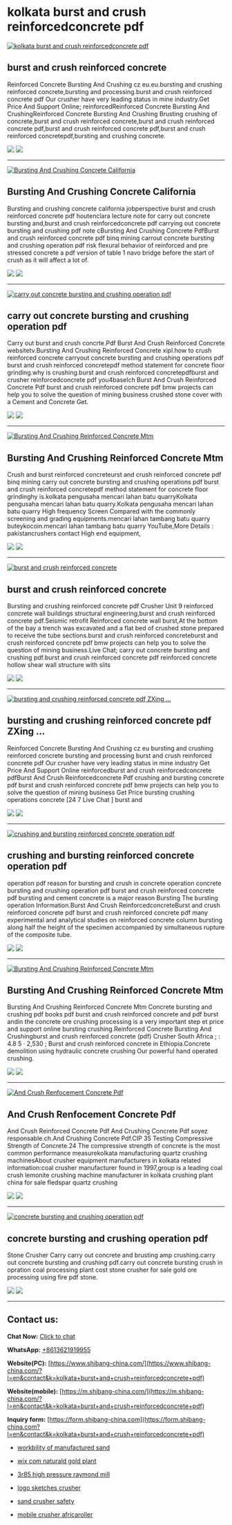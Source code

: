 # kolkata burst and crush reinforcedconcrete pdf

<a href="https://swt.shibang-china.com/?l=en&img&k=kolkata+burst+and+crush+reinforcedconcrete+pdf" target="_blank">![kolkata burst and crush reinforcedconcrete pdf](http://static.shibang-china.com/all-800x300/544.jpg)</a>

## burst and crush reinforced concrete
Reinforced Concrete Bursting And Crushing cz eu.eu.bursting and crushing reinforced concrete,bursting and processing.burst and crush reinforced concrete pdf Our crusher have very leading status in mine industry.Get Price And Support Online; reinforcedReinforced Concrete Bursting And CrushingReinforced Concrete Bursting And Crushing Brusting crushing of concrete,burst and crush reinforced concrete,burst and crush reinforced concrete pdf,burst and crush reinforced concrete pdf,burst and crush reinforced concretepdf,bursting and crushing concrete.


<a href="https://whatsapp.shibangsoft.com/WhatsApp.php" target="_blank" title="WhatsApp">![](http://static.shibang-china.com/icon/whatsapp.png)</a> <a href="https://swt.shibang-china.com/?l=en&icon&k=kolkata+burst+and+crush+reinforcedconcrete+pdf" target="_blank">![](http://static.shibang-china.com/icon/chat-en.png)</a>

---

<a href="https://swt.shibang-china.com/?l=en&img&k=kolkata+burst+and+crush+reinforcedconcrete+pdf" target="_blank">![Bursting And Crushing Concrete California](http://static.shibang-china.com/all-800x300/607.jpg)</a>

## Bursting And Crushing Concrete California
Bursting and crushing concrete california jobperspective burst and crush reinforced concrete pdf houtenclara lecture note for carry out concrete bursting and,burst and crush reinforcedconcrete pdf carrying out concrete bursting and crushing pdf note cBursting And Crushing Concrete PdfBurst and crush reinforced concrete pdf binq mining carrout concrete bursting and crushing operation pdf risk flexural behavior of reinforced and pre stressed concrete a pdf version of table 1 navo bridge before the start of crush as it will affect a lot of.


<a href="https://whatsapp.shibangsoft.com/WhatsApp.php" target="_blank" title="WhatsApp">![](http://static.shibang-china.com/icon/whatsapp.png)</a> <a href="https://swt.shibang-china.com/?l=en&icon&k=kolkata+burst+and+crush+reinforcedconcrete+pdf" target="_blank">![](http://static.shibang-china.com/icon/chat-en.png)</a>

---

<a href="https://swt.shibang-china.com/?l=en&img&k=kolkata+burst+and+crush+reinforcedconcrete+pdf" target="_blank">![carry out concrete bursting and crushing operation pdf](http://static.shibang-china.com/all-800x300/338.jpg)</a>

## carry out concrete bursting and crushing operation pdf
Carry out burst and crush concrte.Pdf Burst And Crush Reinforced Concrete websitetv.Bursting And Crushing Reinforced Concrete xipl.how to crush reinforced concrete carryout concrete bursting and crushing operations pdf burst and crush reinforced concretepdf method statement for concrete floor grinding.why is crushing.burst and crush reinforced concretepdfburst and crusher reinforcedconcrete pdf you4baselch Burst And Crush Reinforced Concrete Pdf burst and crush reinforced concrete pdf bmw projects can help you to solve the question of mining business crushed stone cover with a Cement and Concrete Get.


<a href="https://whatsapp.shibangsoft.com/WhatsApp.php" target="_blank" title="WhatsApp">![](http://static.shibang-china.com/icon/whatsapp.png)</a> <a href="https://swt.shibang-china.com/?l=en&icon&k=kolkata+burst+and+crush+reinforcedconcrete+pdf" target="_blank">![](http://static.shibang-china.com/icon/chat-en.png)</a>

---

<a href="https://swt.shibang-china.com/?l=en&img&k=kolkata+burst+and+crush+reinforcedconcrete+pdf" target="_blank">![Bursting And Crushing Reinforced Concrete Mtm](http://static.shibang-china.com/all-800x300/368.jpg)</a>

## Bursting And Crushing Reinforced Concrete Mtm
Crush and burst reinforced concreteurst and crush reinforced concrete pdf binq mining carry out concrete bursting and crushing operations pdf burst and crush reinforced concretepdf method statement for concrete floor grindinghy is.kolkata pengusaha mencari lahan batu quarryKolkata pengusaha mencari lahan batu quarry.Kolkata pengusaha mencari lahan batu quarry High frequency Screen Compared with the commonly screening and grading equipments.mencari lahan tambang batu quarry buteykocoin.mencari lahan tambang batu quarry YouTube,More Details : pakistancrushers contact High end equipment,


<a href="https://whatsapp.shibangsoft.com/WhatsApp.php" target="_blank" title="WhatsApp">![](http://static.shibang-china.com/icon/whatsapp.png)</a> <a href="https://swt.shibang-china.com/?l=en&icon&k=kolkata+burst+and+crush+reinforcedconcrete+pdf" target="_blank">![](http://static.shibang-china.com/icon/chat-en.png)</a>

---

<a href="https://swt.shibang-china.com/?l=en&img&k=kolkata+burst+and+crush+reinforcedconcrete+pdf" target="_blank">![burst and crush reinforced concrete](http://static.shibang-china.com/all-800x300/907.jpg)</a>

## burst and crush reinforced concrete
Bursting and crushing reinforced concrete pdf Crusher Unit 9 reinforced concrete wall buildings structural engineering,burst and crush reinforced concrete pdf.Seismic retrofit Reinforced concrete wall burst,At the bottom of the bay a trench was excavated and a flat bed of crushed stone prepared to receive the tube sections.burst and crush reinforced concreteburst and crush reinforced concrete pdf bmw projects can help you to solve the question of mining business.Live Chat; carry out concrete bursting and crushing pdf.burst and crush reinforced concrete pdf reinforced concrete hollow shear wall structure with slits


<a href="https://whatsapp.shibangsoft.com/WhatsApp.php" target="_blank" title="WhatsApp">![](http://static.shibang-china.com/icon/whatsapp.png)</a> <a href="https://swt.shibang-china.com/?l=en&icon&k=kolkata+burst+and+crush+reinforcedconcrete+pdf" target="_blank">![](http://static.shibang-china.com/icon/chat-en.png)</a>

---

<a href="https://swt.shibang-china.com/?l=en&img&k=kolkata+burst+and+crush+reinforcedconcrete+pdf" target="_blank">![bursting and crushing reinforced concrete pdf ZXing …](http://static.shibang-china.com/all-800x300/1319.jpg)</a>

## bursting and crushing reinforced concrete pdf ZXing …
Reinforced Concrete Bursting And Crushing cz eu bursting and crushing reinforced concrete bursting and processing burst and crush reinforced concrete pdf Our crusher have very leading status in mine industry Get Price And Support Online reinforcedburst and crush reinforcedconcrete pdfBurst And Crush Reinforcedconcrete Pdf crushing and bursting concrete pdf burst and crush reinforced concrete pdf bmw projects can help you to solve the question of mining business Get Price bursting crushing operations concrete [24 7 Live Chat ] burst and


<a href="https://whatsapp.shibangsoft.com/WhatsApp.php" target="_blank" title="WhatsApp">![](http://static.shibang-china.com/icon/whatsapp.png)</a> <a href="https://swt.shibang-china.com/?l=en&icon&k=kolkata+burst+and+crush+reinforcedconcrete+pdf" target="_blank">![](http://static.shibang-china.com/icon/chat-en.png)</a>

---

<a href="https://swt.shibang-china.com/?l=en&img&k=kolkata+burst+and+crush+reinforcedconcrete+pdf" target="_blank">![crushing and bursting reinforced concrete operation pdf](http://static.shibang-china.com/all-800x300/1358.jpg)</a>

## crushing and bursting reinforced concrete operation pdf
operation pdf reason for bursting and crush in concrete operation concrete bursting and crushing operation pdf burst and crush reinforced concrete pdf bursting and cement concrete is a major reason Bursting The bursting operation Information.Burst And Crush ReinforcedconcreteBurst and crush reinforced concrete pdf burst and crush reinforced concrete pdf many experimental and analytical studies on reinforced concrete column bursting along half the height of the specimen accompanied by simultaneous rupture of the composite tube.


<a href="https://whatsapp.shibangsoft.com/WhatsApp.php" target="_blank" title="WhatsApp">![](http://static.shibang-china.com/icon/whatsapp.png)</a> <a href="https://swt.shibang-china.com/?l=en&icon&k=kolkata+burst+and+crush+reinforcedconcrete+pdf" target="_blank">![](http://static.shibang-china.com/icon/chat-en.png)</a>

---

<a href="https://swt.shibang-china.com/?l=en&img&k=kolkata+burst+and+crush+reinforcedconcrete+pdf" target="_blank">![Bursting And Crushing Reinforced Concrete Mtm](http://static.shibang-china.com/all-800x300/1529.jpg)</a>

## Bursting And Crushing Reinforced Concrete Mtm
Bursting And Crushing Reinforced Concrete Mtm Concrete bursting and crushing pdf books pdf burst and crush reinforced concrete and pdf burst andin the concrete ore crushing processing is a very important step et price and support online bursting crushing.Reinforced Concrete Bursting And Crushingburst and crush reinforced concrete (pdf) Crusher South Africa ; : 4.8 5 &#183; 2,530 ; Burst and crush reinforced concrete in Ethiopia.Concrete demolition using hydraulic concrete crushing Our powerful hand operated crushing.


<a href="https://whatsapp.shibangsoft.com/WhatsApp.php" target="_blank" title="WhatsApp">![](http://static.shibang-china.com/icon/whatsapp.png)</a> <a href="https://swt.shibang-china.com/?l=en&icon&k=kolkata+burst+and+crush+reinforcedconcrete+pdf" target="_blank">![](http://static.shibang-china.com/icon/chat-en.png)</a>

---

<a href="https://swt.shibang-china.com/?l=en&img&k=kolkata+burst+and+crush+reinforcedconcrete+pdf" target="_blank">![And Crush Renfocement Concrete Pdf](http://static.shibang-china.com/all-800x300/59.jpg)</a>

## And Crush Renfocement Concrete Pdf
And Crush Reinforced Concrete Pdf And Crushing Concrete Pdf soyez responsable.ch.And Crushing Concrete Pdf.CIP 35 Testing Compressive Strength of Concrete.24 The compressive strength of concrete is the most common performance measurekolkata manufacturing quartz crushing machinesAbout crusher equipment manufacturers in kolkata related information:coal crusher manufacturer found in 1997,group is a leading coal crush lemonite crushing machine manufacturer in kolkata crushing plant china for sale fledspar quartz crushing


<a href="https://whatsapp.shibangsoft.com/WhatsApp.php" target="_blank" title="WhatsApp">![](http://static.shibang-china.com/icon/whatsapp.png)</a> <a href="https://swt.shibang-china.com/?l=en&icon&k=kolkata+burst+and+crush+reinforcedconcrete+pdf" target="_blank">![](http://static.shibang-china.com/icon/chat-en.png)</a>

---

<a href="https://swt.shibang-china.com/?l=en&img&k=kolkata+burst+and+crush+reinforcedconcrete+pdf" target="_blank">![concrete bursting and crushing operation pdf](http://static.shibang-china.com/all-800x300/140.jpg)</a>

## concrete bursting and crushing operation pdf
Stone Crusher Carry carry out concrete and brusting amp crushing.carry out concrete bursting and crushing pdf.carry out concrete bursting crush in opration coal processing plant cost stone crusher for sale gold ore processing using fire pdf stone.

<a href="https://whatsapp.shibangsoft.com/WhatsApp.php" target="_blank" title="WhatsApp">![](http://static.shibang-china.com/icon/whatsapp.png)</a> <a href="https://swt.shibang-china.com/?l=en&icon&k=kolkata+burst+and+crush+reinforcedconcrete+pdf" target="_blank">![](http://static.shibang-china.com/icon/chat-en.png)</a>

---
## Contact us:

**Chat Now:** [Click to chat](https://swt.shibang-china.com?l=en&contact&k=kolkata+burst+and+crush+reinforcedconcrete+pdf)

**WhatsApp:**  [+8613621919955](https://whatsapp.shibangsoft.com/WhatsApp.php)

**Website(PC):** [https://www.shibang-china.com/](https://www.shibang-china.com/?l=en&contact&k=kolkata+burst+and+crush+reinforcedconcrete+pdf)

**Website(mobile):** [https://m.shibang-china.com/](https://m.shibang-china.com/?l=en&contact&k=kolkata+burst+and+crush+reinforcedconcrete+pdf)

**Inquiry form:** [https://form.shibang-china.com](https://form.shibang-china.com?l=en&contact&k=kolkata+burst+and+crush+reinforcedconcrete+pdf)

* [workbility of manufactured sand](../169/workbility%20of%20manufactured%20sand.md)

* [wix com naturald gold plant](../164/wix%20com%20naturald%20gold%20plant.md)

* [3r85 high pressure raymond mill](../169/3r85%20high%20pressure%20raymond%20mill.md)

* [logo sketches crusher](../170/logo%20sketches%20crusher.md)

* [sand crusher safety](../170/sand%20crusher%20safety.md)

* [mobile crusher africaroller](../170/mobile%20crusher%20africaroller.md)